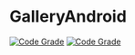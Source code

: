 # GalleryAndroid
[![Code Grade](https://www.code-inspector.com/project/2752/score/svg)](https://www.code-inspector.com/public/project/2752/GalleryAndroid/dashboard)
[![Code Grade](https://img.shields.io/static/v1?label=download&message=2.2&color=%3CCOLOR%3E)](/KirillKozinets/GalleryAndroid/releases/download/2.2/app.apk)

